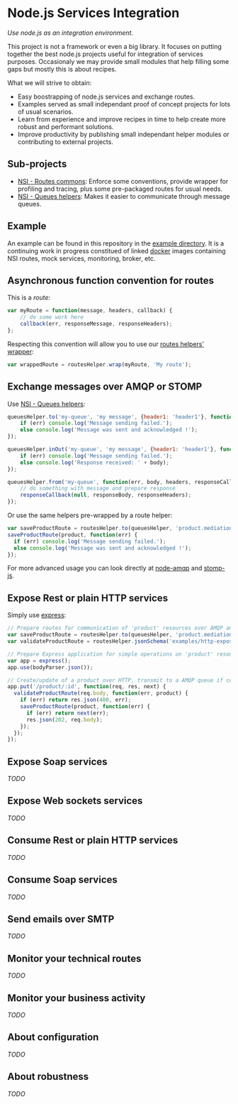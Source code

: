 Node.js Services Integration
============================

*Use node.js as an integration environment.*

This project is not a framework or even a big library. It focuses on putting together the best node.js projects useful for integration of services purposes. Occasionaly we may provide small modules that help filling some gaps but mostly this is about recipes.

What we will strive to obtain:
  * Easy boostrapping of node.js services and exchange routes.
  * Examples served as small independant proof of concept projects for lots of usual scenarios.
  * Learn from experience and improve recipes in time to help create more robust and performant solutions.
  * Improve productivity by publishing small independant helper modules or contributing to external projects.

Sub-projects
------------

  * [NSI - Routes commons](https://github.com/albanm/nsi-queues): Enforce some conventions, provide wrapper for profiling and tracing, plus some pre-packaged routes for usual needs.
  * [NSI - Queues helpers](https://github.com/albanm/nsi-queues): Makes it easier to communicate through message queues.

Example
-------

An example can be found in this repository in the [example directory](./example).
It is a continuing work in progress constitued of linked [docker](https://www.docker.com/) images containing NSI routes, mock services, monitoring, broker, etc.

Asynchronous function convention for routes
-------------------------------------------

This is a *route*:

```js
var myRoute = function(message, headers, callback) {
   	// do some work here
   	callback(err, responseMessage, responseHeaders);
};
```

Respecting this convention will allow you to use our [routes helpers' wrapper](https://github.com/albanm/nsi-routes):

```js
var wrappedRoute = routesHelper.wrap(myRoute, 'My route');
```

Exchange messages over AMQP or STOMP
------------------------------------

Use [NSI - Queues helpers](https://github.com/albanm/nsi-queues):

```js
queuesHelper.to('my-queue', 'my message', {header1: 'header1'}, function(err, body, headers) {
	if (err) console.log('Message sending failed.');
	else console.log('Message was sent and acknowledged !');
});

queuesHelper.inOut('my-queue', 'my message', {header1: 'header1'}, function(err, body, headers) {
	if (err) console.log('Message sending failed.');
	else console.log('Response received: ' + body);
});

queuesHelper.from('my-queue', function(err, body, headers, responseCallback) {
	// do something with message and prepare response
	responseCallback(null, responseBody, responseHeaders);
});
```

Or use the same helpers pre-wrapped by a route helper:

```js
var saveProductRoute = routesHelper.to(queuesHelper, 'product.mediation.save');
saveProductRoute(product, function(err) {
  if (err) console.log('Message sending failed.');
  else console.log('Message was sent and acknowledged !');
});
```

For more advanced usage you can look directly at [node-amqp](https://github.com/postwait/node-amqp) and [stomp-js](https://github.com/benjaminws/stomp-js).

Expose Rest or plain HTTP services
----------------------------------

Simply use [express](http://expressjs.com/):

```js
// Prepare routes for communication of 'product' resources over AMQP and schema validation
var saveProductRoute = routesHelper.to(queuesHelper, 'product.mediation.save');
var validateProductRoute = routesHelper.jsonSchema('examples/http-exposition/product-schema.json');

// Prepare Express application for simple operations on 'product' resource in JSON format
var app = express();
app.use(bodyParser.json());

// Create/update of a product over HTTP, transmit to a AMQP queue if content is valid.
app.put('/product/:id', function(req, res, next) {
  validateProductRoute(req.body, function(err, product) {
    if (err) return res.json(400, err);
    saveProductRoute(product, function(err) {
      if (err) return next(err);
      res.json(202, req.body);
    });
  });
});
```

Expose Soap services
--------------------

*TODO*

Expose Web sockets services
---------------------------

*TODO*

Consume Rest or plain HTTP services
-----------------------------------

*TODO*

Consume Soap services
---------------------

*TODO*

Send emails over SMTP
---------------------

*TODO*

Monitor your technical routes
-----------------------------

*TODO*

Monitor your business activity
------------------------------

*TODO*

About configuration
-------------------

*TODO*

About robustness
----------------

*TODO*

